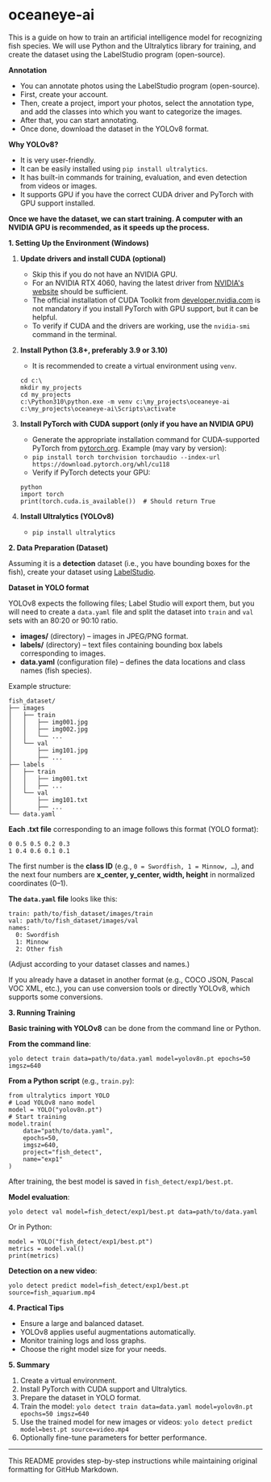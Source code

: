# oceaneye-ai
This is a guide on how to train an artificial intelligence model for recognizing fish species. We will use Python and the Ultralytics library for training, and create the dataset using the LabelStudio program (open-source).

**Annotation**

- You can annotate photos using the LabelStudio program (open-source).
- First, create your account.
- Then, create a project, import your photos, select the annotation type, and add the classes into which you want to categorize the images.
- After that, you can start annotating.
- Once done, download the dataset in the YOLOv8 format.

**Why YOLOv8?**

- It is very user-friendly.
- It can be easily installed using `pip install ultralytics`.
- It has built-in commands for training, evaluation, and even detection from videos or images.
- It supports GPU if you have the correct CUDA driver and PyTorch with GPU support installed.

**Once we have the dataset, we can start training. A computer with an NVIDIA GPU is recommended, as it speeds up the process.**

**1. Setting Up the Environment (Windows)**
1. **Update drivers and install CUDA (optional)**
    - Skip this if you do not have an NVIDIA GPU.
    - For an NVIDIA RTX 4060, having the latest driver from [NVIDIA's website](https://www.nvidia.com/Download/index.aspx) should be sufficient.
    - The official installation of CUDA Toolkit from [developer.nvidia.com](https://developer.nvidia.com/cuda-toolkit) is not mandatory if you install PyTorch with GPU support, but it can be helpful.
    - To verify if CUDA and the drivers are working, use the `nvidia-smi` command in the terminal.

2. **Install Python (3.8+, preferably 3.9 or 3.10)**
    - It is recommended to create a virtual environment using `venv`.
    ```
    cd c:\
    mkdir my_projects
    cd my_projects
    c:\Python310\python.exe -m venv c:\my_projects\oceaneye-ai
    c:\my_projects\oceaneye-ai\Scripts\activate
    ```

3. **Install PyTorch with CUDA support (only if you have an NVIDIA GPU)**
    - Generate the appropriate installation command for CUDA-supported PyTorch from [pytorch.org](https://pytorch.org/get-started/locally/). Example (may vary by version):
    - ```pip install torch torchvision torchaudio --index-url https://download.pytorch.org/whl/cu118```
    - Verify if PyTorch detects your GPU:
    ```
    python
    import torch
    print(torch.cuda.is_available())  # Should return True
    ```

4. **Install Ultralytics (YOLOv8)**
    - ```pip install ultralytics```

**2. Data Preparation (Dataset)**

Assuming it is a **detection** dataset (i.e., you have bounding boxes for the fish), create your dataset using [LabelStudio](https://labelstud.io/).

**Dataset in YOLO format**

YOLOv8 expects the following files; Label Studio will export them, but you will need to create a `data.yaml` file and split the dataset into `train` and `val` sets with an 80:20 or 90:10 ratio.

- **images/** (directory) – images in JPEG/PNG format.
- **labels/** (directory) – text files containing bounding box labels corresponding to images.
- **data.yaml** (configuration file) – defines the data locations and class names (fish species).

Example structure:
```
fish_dataset/
├── images
│   ├── train
│   │   ├── img001.jpg
│   │   ├── img002.jpg
│   │   └── ...
│   └── val
│       ├── img101.jpg
│       ├── ...
├── labels
│   ├── train
│   │   ├── img001.txt
│   │   ├── ...
│   └── val
│       ├── img101.txt
│       ├── ...
└── data.yaml
```

**Each .txt file** corresponding to an image follows this format (YOLO format):
```
0 0.5 0.5 0.2 0.3
1 0.4 0.6 0.1 0.1
```
The first number is the **class ID** (e.g., `0 = Swordfish, 1 = Minnow, …`), and the next four numbers are **x_center, y_center, width, height** in normalized coordinates (0–1).

**The `data.yaml` file** looks like this:
```
train: path/to/fish_dataset/images/train
val: path/to/fish_dataset/images/val
names:
  0: Swordfish
  1: Minnow
  2: Other fish
```
(Adjust according to your dataset classes and names.)

If you already have a dataset in another format (e.g., COCO JSON, Pascal VOC XML, etc.), you can use conversion tools or directly YOLOv8, which supports some conversions.

**3. Running Training**

**Basic training with YOLOv8** can be done from the command line or Python.

**From the command line**:
```
yolo detect train data=path/to/data.yaml model=yolov8n.pt epochs=50 imgsz=640
```

**From a Python script** (e.g., `train.py`):
```
from ultralytics import YOLO
# Load YOLOv8 nano model
model = YOLO("yolov8n.pt")
# Start training
model.train(
    data="path/to/data.yaml",
    epochs=50,
    imgsz=640,
    project="fish_detect",
    name="exp1"
)
```

After training, the best model is saved in `fish_detect/exp1/best.pt`.

**Model evaluation**:
```
yolo detect val model=fish_detect/exp1/best.pt data=path/to/data.yaml
```

Or in Python:
```
model = YOLO("fish_detect/exp1/best.pt")
metrics = model.val()
print(metrics)
```

**Detection on a new video**:
```
yolo detect predict model=fish_detect/exp1/best.pt source=fish_aquarium.mp4
```

**4. Practical Tips**

- Ensure a large and balanced dataset.
- YOLOv8 applies useful augmentations automatically.
- Monitor training logs and loss graphs.
- Choose the right model size for your needs.

**5. Summary**
1. Create a virtual environment.
2. Install PyTorch with CUDA support and Ultralytics.
3. Prepare the dataset in YOLO format.
4. Train the model:
   ```yolo detect train data=data.yaml model=yolov8n.pt epochs=50 imgsz=640```
5. Use the trained model for new images or videos:
   ```yolo detect predict model=best.pt source=video.mp4```
6. Optionally fine-tune parameters for better performance.

---
This README provides step-by-step instructions while maintaining original formatting for GitHub Markdown.

